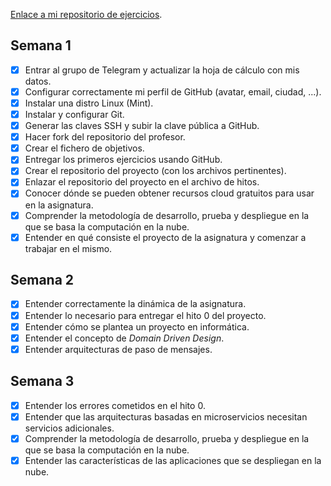 [Enlace a mi repositorio de ejercicios](https://github.com/Varrrro/EjerciciosCC-19-20).

## Semana 1

- [X] Entrar al grupo de Telegram y actualizar la hoja de cálculo con mis datos.
- [X] Configurar correctamente mi perfil de GitHub (avatar, email, ciudad, ...).
- [X] Instalar una distro Linux (Mint).
- [X] Instalar y configurar Git.
- [X] Generar las claves SSH y subir la clave pública a GitHub.
- [X] Hacer fork del repositorio del profesor.
- [X] Crear el fichero de objetivos.
- [X] Entregar los primeros ejercicios usando GitHub.
- [X] Crear el repositorio del proyecto (con los archivos pertinentes).
- [X] Enlazar el repositorio del proyecto en el archivo de hitos.
- [X] Conocer dónde se pueden obtener recursos cloud gratuitos para usar en la asignatura.
- [X] Comprender la metodología de desarrollo, prueba y despliegue en la que se basa la computación en la nube.
- [X] Entender en qué consiste el proyecto de la asignatura y comenzar a trabajar en el mismo.

## Semana 2

- [X] Entender correctamente la dinámica de la asignatura.
- [X] Entender lo necesario para entregar el hito 0 del proyecto.
- [X] Entender cómo se plantea un proyecto en informática.
- [X] Entender el concepto de *Domain Driven Design*.
- [X] Entender arquitecturas de paso de mensajes.

## Semana 3

- [X] Entender los errores cometidos en el hito 0.
- [X] Entender que las arquitecturas basadas en microservicios necesitan servicios adicionales.
- [X] Comprender la metodología de desarrollo, prueba y despliegue en la que se basa la computación en la nube.
- [X] Entender las características de las aplicaciones que se despliegan en la nube.
